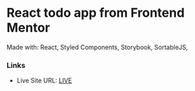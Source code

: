# React todo app from Frontend Mentor

Made with:
React,
Styled Components,
Storybook,
SortableJS,

### Links

- Live Site URL: [LIVE](https://react-todo-app-rho-orpin.vercel.app/)
